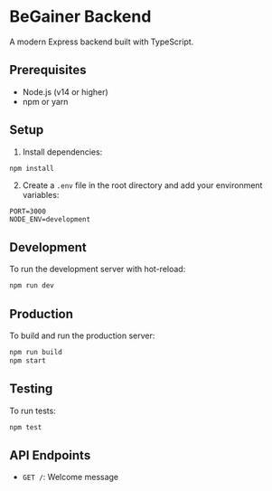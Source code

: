 # BeGainer Backend

A modern Express backend built with TypeScript.

## Prerequisites

- Node.js (v14 or higher)
- npm or yarn

## Setup

1. Install dependencies:
```bash
npm install
```

2. Create a `.env` file in the root directory and add your environment variables:
```
PORT=3000
NODE_ENV=development
```

## Development

To run the development server with hot-reload:
```bash
npm run dev
```

## Production

To build and run the production server:
```bash
npm run build
npm start
```

## Testing

To run tests:
```bash
npm test
```

## API Endpoints

- `GET /`: Welcome message 
